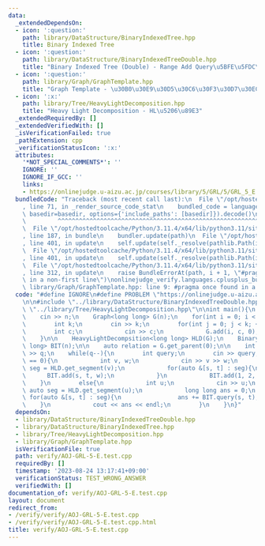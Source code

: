 ```yaml
---
data:
  _extendedDependsOn:
  - icon: ':question:'
    path: library/DataStructure/BinaryIndexedTree.hpp
    title: Binary Indexed Tree
  - icon: ':question:'
    path: library/DataStructure/BinaryIndexedTreeDouble.hpp
    title: "Binary Indexed Tree (Double) - Range Add Query\u5BFE\u5FDC\u7248"
  - icon: ':question:'
    path: library/Graph/GraphTemplate.hpp
    title: "Graph Template - \u30B0\u30E9\u30D5\u30C6\u30F3\u30D7\u30EC\u30FC\u30C8"
  - icon: ':x:'
    path: library/Tree/HeavyLightDecomposition.hpp
    title: "Heavy Light Decomposition - HL\u5206\u89E3"
  _extendedRequiredBy: []
  _extendedVerifiedWith: []
  _isVerificationFailed: true
  _pathExtension: cpp
  _verificationStatusIcon: ':x:'
  attributes:
    '*NOT_SPECIAL_COMMENTS*': ''
    IGNORE: ''
    IGNORE_IF_GCC: ''
    links:
    - https://onlinejudge.u-aizu.ac.jp/courses/library/5/GRL/5/GRL_5_E
  bundledCode: "Traceback (most recent call last):\n  File \"/opt/hostedtoolcache/Python/3.11.4/x64/lib/python3.11/site-packages/onlinejudge_verify/documentation/build.py\"\
    , line 71, in _render_source_code_stat\n    bundled_code = language.bundle(stat.path,\
    \ basedir=basedir, options={'include_paths': [basedir]}).decode()\n          \
    \         ^^^^^^^^^^^^^^^^^^^^^^^^^^^^^^^^^^^^^^^^^^^^^^^^^^^^^^^^^^^^^^^^^^^^^^^^^^^^^^^^^\n\
    \  File \"/opt/hostedtoolcache/Python/3.11.4/x64/lib/python3.11/site-packages/onlinejudge_verify/languages/cplusplus.py\"\
    , line 187, in bundle\n    bundler.update(path)\n  File \"/opt/hostedtoolcache/Python/3.11.4/x64/lib/python3.11/site-packages/onlinejudge_verify/languages/cplusplus_bundle.py\"\
    , line 401, in update\n    self.update(self._resolve(pathlib.Path(included), included_from=path))\n\
    \  File \"/opt/hostedtoolcache/Python/3.11.4/x64/lib/python3.11/site-packages/onlinejudge_verify/languages/cplusplus_bundle.py\"\
    , line 401, in update\n    self.update(self._resolve(pathlib.Path(included), included_from=path))\n\
    \  File \"/opt/hostedtoolcache/Python/3.11.4/x64/lib/python3.11/site-packages/onlinejudge_verify/languages/cplusplus_bundle.py\"\
    , line 312, in update\n    raise BundleErrorAt(path, i + 1, \"#pragma once found\
    \ in a non-first line\")\nonlinejudge_verify.languages.cplusplus_bundle.BundleErrorAt:\
    \ library/Graph/GraphTemplate.hpp: line 9: #pragma once found in a non-first line\n"
  code: "#define IGNORE\n#define PROBLEM \"https://onlinejudge.u-aizu.ac.jp/courses/library/5/GRL/5/GRL_5_E\"\
    \n\n#include \"../library/DataStructure/BinaryIndexedTreeDouble.hpp\"\n#include\
    \ \"../library/Tree/HeavyLightDecomposition.hpp\"\n\nint main(){\n    int n;\n\
    \    cin >> n;\n    Graph<long long> G(n);\n    for(int i = 0; i < n; ++i){\n\
    \        int k;\n        cin >> k;\n        for(int j = 0; j < k; ++j){\n    \
    \        int c;\n            cin >> c;\n            G.add(i, c, 0);\n        }\n\
    \    }\n\n    HeavyLightDecompsition<long long> HLD(G);\n    BinaryIndexedTreeDouble<long\
    \ long> BIT(n);\n\n    auto relation = G.get_parent(0);\n\n    int q;\n    cin\
    \ >> q;\n    while(q--){\n        int query;\n        cin >> query;\n        if(query\
    \ == 0){\n            int v, w;\n            cin >> v >> w;\n            auto\
    \ seg = HLD.get_segment(v);\n            for(auto &[s, t] : seg){\n          \
    \      BIT.add(s, t, w);\n            }\n            BIT.add(1, 2, -1);\n    \
    \    }\n        else{\n            int u;\n            cin >> u;\n           \
    \ auto seg = HLD.get_segment(u);\n            long long ans = 0;\n           \
    \ for(auto &[s, t] : seg){\n                ans += BIT.query(s, t);\n        \
    \    }\n            cout << ans << endl;\n        }\n    }\n}"
  dependsOn:
  - library/DataStructure/BinaryIndexedTreeDouble.hpp
  - library/DataStructure/BinaryIndexedTree.hpp
  - library/Tree/HeavyLightDecomposition.hpp
  - library/Graph/GraphTemplate.hpp
  isVerificationFile: true
  path: verify/AOJ-GRL-5-E.test.cpp
  requiredBy: []
  timestamp: '2023-08-24 13:17:41+09:00'
  verificationStatus: TEST_WRONG_ANSWER
  verifiedWith: []
documentation_of: verify/AOJ-GRL-5-E.test.cpp
layout: document
redirect_from:
- /verify/verify/AOJ-GRL-5-E.test.cpp
- /verify/verify/AOJ-GRL-5-E.test.cpp.html
title: verify/AOJ-GRL-5-E.test.cpp
---
```

